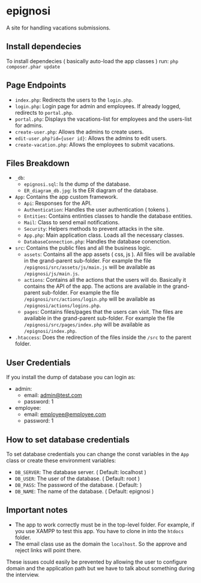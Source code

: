 # epignosi
A site for handling vacations submissions.

## Install dependecies
To install dependecies ( basically auto-load the app classes ) run:
`php composer.phar update`

## Page Endpoints
* `index.php`: Redirects the users to the `login.php`.
* `login.php`: Login page for admin and employees. If already logged, redirects to `portal.php`.
* `portal.php`: Displays the vacations-list for employees and the users-list for admins.
* `create-user.php`: Allows the admins to create users.
* `edit-user.php?id={user id}`: Allows the admins to edit users.
* `create-vacation.php`: Allows the employees to submit vacations.

## Files Breakdown
* `_db`:
    * `epignosi.sql`: Is the dump of the database.
    * `ER_diagram_db.jpg`: Is the ER diagram of the database.
* `App`: Contains the app custom framework.
    * `Api`: Responses for the API.
    * `Authentication`: Handles the user authentication ( tokens ).
    * `Entities`: Contains entinties classes to handle the database entities.
    * `Mail`: Class to send email notifications.
    * `Security`: Helpers methods to prevent attacks in the site.
    * `App.php`: Main application class. Loads all the necessary classes.
    * `DatabaseConnection.php`: Handles the database conenction.
* `src`: Contains the public files and all the business logic.
    * `assets`: Contains all the app assets ( css, js ). All files will be available in the grand-parent sub-folder. For example the file `/epignosi/src/assets/js/main.js` will be available as `/epignosi/js/main.js`.
    * `actions`: Contains all the actions that the users will do. Basically it contains the API of the app. The actions are available in the grand-parent sub-folder. For example the file `/epignosi/src/actions/login.php` will be available as `/epignosi/actions/logins.php`.
    * `pages`: Contains files/pages that the users can visit. The files are available in the grand-parent sub-folder. For example the file `/epignosi/src/pages/index.php` will be available as `/epignosi/index.php`.
* `.htaccess`: Does the redirection of the files inside the `/src` to the parent folder.

## User Credentials
If you install the dump of database you can login as:
* admin:
    * email: admin@test.com
    * password: 1
* employee:
    * email: employee@employee.com
    * password: 1

## How to set database credentials
To set database credentials you can change the const variables in the `App` class or create these environment variables:
* `DB_SERVER`: The database server. ( Default: localhost )
* `DB_USER`: The user of the database. ( Default: root )
* `DB_PASS`: The password of the database. ( Default: <null> )
* `DB_NAME`: The name of the database. ( Default: epignosi )

## Important notes
* The app to work correctly must be in the top-level folder. For example, if you use XAMPP to test this app. You have to clone in into the `htdocs` folder.
* The email class use as the domain the `localhost`. So the approve and reject links will point there.

These issues could easily be prevented by allowing the user to configure domain and the application path but we have to talk about something during the interview.
